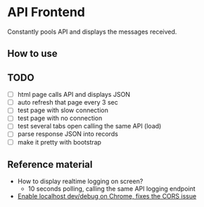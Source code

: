 # API Frontend

Constantly pools API and displays the messages received.

## How to use


## TODO

- [ ] html page calls API and displays JSON
- [ ] auto refresh that page every 3 sec
- [ ] test page with slow connection
- [ ] test page with no connection
- [ ] test several tabs open calling the same API (load)
- [ ] parse response JSON into records
- [ ] make it pretty with bootstrap

## Reference material

- How to display realtime logging on screen?
  - 10 seconds polling, calling the same API logging endpoint
- [Enable localhost dev/debug on Chrome, fixes the CORS issue](http://stackoverflow.com/a/38000615/675577)
